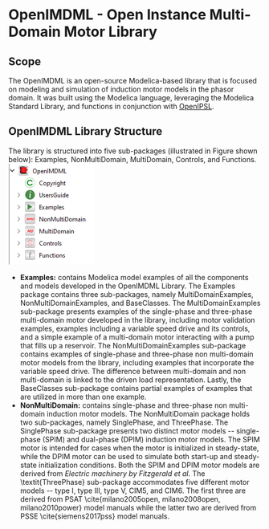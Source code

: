 # OpenIMDML - Open Instance Multi-Domain Motor Library
## Scope
The OpenIMDML is an open-source Modelica-based library that is focused on modeling and simulation of induction motor models in the phasor domain. It was built using the Modelica language, leveraging the Modelica Standard Library, and functions in conjunction with [OpenIPSL](https://github.com/OpenIPSL/OpenIPSL).
## OpenIMDML Library Structure
The library is structured into five sub-packages (illustrated in Figure shown below): Examples, NonMultiDomain, MultiDomain, Controls, and Functions.\
![Library Structure](docs/Figures/Library_structure.png "Library Structure")
- **Examples:** contains Modelica model examples of all the components and models developed in the OpenIMDML Library. The Examples package contains three sub-packages, namely MultiDomainExamples, NonMultiDomainExamples, and BaseClasses. The MultiDomainExamples sub-package presents examples of the single-phase and three-phase multi-domain motor developed in the library, including motor validation examples, examples including a variable speed drive and its controls, and a simple example of a multi-domain motor interacting with a pump that fills up a reservoir. The NonMultiDomainExamples sub-package contains examples of single-phase and three-phase non multi-domain motor models from the library, including examples that incorporate the variable speed drive. The difference between multi-domain and non multi-domain is linked to the driven load representation. Lastly, the BaseClasses sub-package contains partial examples of examples that are utilized in more than one example.
- **NonMultiDomain:** contains single-phase and three-phase non multi-domain induction motor models. The NonMultiDomain package holds two sub-packages, namely SinglePhase, and ThreePhase. The SinglePhase sub-package presents two distinct motor models -- single-phase (SPIM) and dual-phase (DPIM) induction motor models. The SPIM motor is intended for cases when the motor is initialized in steady-state, while the DPIM motor can be used to simulate both start-up and steady-state initialization conditions. Both the SPIM and DPIM motor models are derived from *Electric machinery by Fitzgerald et al*. The \textit{ThreePhase} sub-package accommodates five different motor models -- type I, type III, type V, CIM5, and CIM6. The first three are derived from PSAT \cite{milano2005open, milano2008open, milano2010power} model manuals while the latter two are derived from PSSE \cite{siemens2017pss} model manuals.

